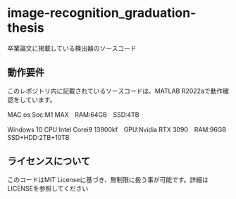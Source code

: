 # image-recognition_graduation-thesis
卒業論文に掲載している検出器のソースコード
## 動作要件
このレポジトリ内に記載されているソースコードは、MATLAB R2022aで動作確認をしています。

MAC os
Soc:M1 MAX　RAM:64GB　SSD:4TB

Windows 10
CPU:Intel Corei9 13900kf　GPU:Nvidia RTX 3090　RAM:96GB　SSD+HDD:2TB+10TB

## ライセンスについて
このコードはMIT Licenseに基づき、無制限に扱う事が可能です。詳細はLICENSEを参照してください
